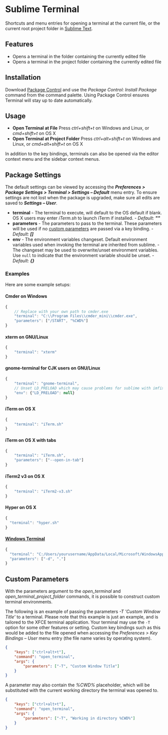 # Sublime Terminal

Shortcuts and menu entries for opening a terminal at the current file, or the current root project folder in [Sublime Text](http://sublimetext.com/).

## Features

- Opens a terminal in the folder containing the currently edited file
- Opens a terminal in the project folder containing the currently edited file

## Installation

Download [Package Control](https://packagecontrol.io/) and use the *Package Control: Install Package* command from the command palette. Using Package Control ensures Terminal will stay up to date automatically.

## Usage

- **Open Terminal at File**
		Press *ctrl+shift+t* on Windows and Linux, or *cmd+shift+t* on OS X
- **Open Terminal at Project Folder**
		Press *ctrl+alt+shift+t* on Windows and Linux, or *cmd+alt+shift+t* on OS X

In addition to the key bindings, terminals can also be opened via the editor context menu and the sidebar context menus.

## Package Settings

The default settings can be viewed by accessing the ***Preferences > Package Settings > Terminal > Settings – Default*** menu entry. To ensure settings are not lost when the package is upgraded, make sure all edits are saved to ***Settings – User***.

- **terminal**
		- The terminal to execute, will default to the OS default if blank. OS X users may enter *iTerm.sh* to launch iTerm if installed.
		- *Default:* ***""***
- **parameters**
		- The parameters to pass to the terminal. These parameters will be used if no [custom parameters](#custom-parameters) are passed via a key binding.
		- *Default:* ***[]***
- **env**
		- The environment variables changeset. Default environment variables used when invoking the terminal are inherited from sublime.
		- The changeset may be used to overwrite/unset environment variables. Use `null` to indicate that the environment variable should be unset.
		- *Default:* ***{}***

### Examples

Here are some example setups:

#### Cmder on Windows

```js
{
	// Replace with your own path to cmder.exe
	"terminal": "C:\\Program Files\\cmder_mini\\cmder.exe",
	"parameters": ["/START", "%CWD%"]
}
```

#### xterm on GNU/Linux

```js
{
	"terminal": "xterm"
}
```

#### gnome-terminal for CJK users on GNU/Linux

```js
{
	"terminal": "gnome-terminal",
	// Unset LD_PRELOAD which may cause problems for sublime with imfix
	"env": {"LD_PRELOAD": null}
}
```
#### iTerm on OS X

```js
{
	"terminal": "iTerm.sh"
}
```

#### iTerm on OS X with tabs

```js
{
	"terminal": "iTerm.sh",
	"parameters": ["--open-in-tab"]
}
```

#### iTerm2 v3 on OS X

```js
{
	"terminal": "iTerm2-v3.sh"
}
```

#### Hyper on OS X

```js
{
  "terminal": "hyper.sh"
}
```

#### [Windows Terminal](https://github.com/microsoft/terminal)

```js
{
  "terminal": "C:/Users/yourusername/AppData/Local/Microsoft/WindowsApps/wt.exe",
  "parameters": ["-d", "."]
}
```


## Custom Parameters

With the parameters argument to the *open_terminal* and *open_terminal_project_folder* commands, it is possible to construct custom terminal environments.

The following is an example of passing the parameters *-T 'Custom Window Title'* to a terminal. Please note that this example is just an example, and is tailored to the XFCE terminal application. Your terminal may use the `-T` option for some other features or setting. Custom key bindings such as this would be added to the file opened when accessing the *Preferences > Key Bindings – User* menu entry (the file name varies by operating system).

```json
{
	"keys": ["ctrl+alt+t"],
	"command": "open_terminal",
	"args": {
		"parameters": ["-T", "Custom Window Title"]
	}
}
```

A parameter may also contain the *%CWD%* placeholder, which will be substituted with the current working directory the terminal was opened to.

```json
{
	"keys": ["ctrl+alt+t"],
	"command": "open_terminal",
	"args": {
		"parameters": ["-T", "Working in directory %CWD%"]
	}
}
```
